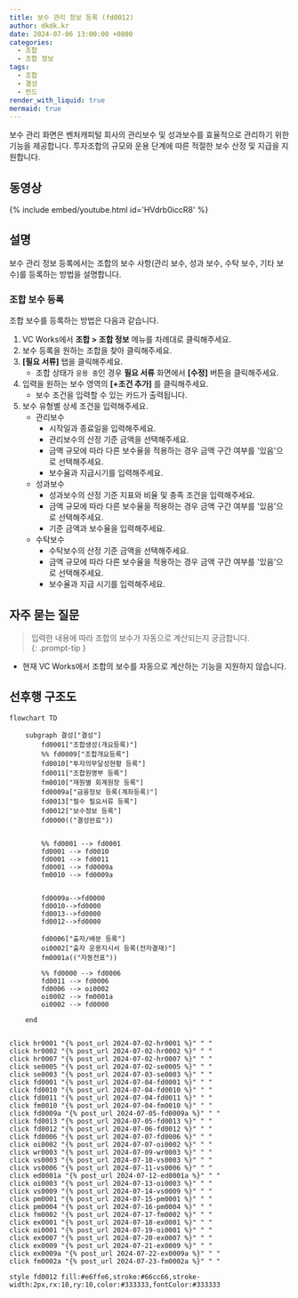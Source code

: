 ```yaml
---
title: 보수 관리 정보 등록 (fd0012)
author: dkdk.kr
date: 2024-07-06 13:00:00 +0800
categories:
  - 조합
  - 조합 정보
tags:
  - 조합
  - 결성
  - 펀드
render_with_liquid: true
mermaid: true
---
```

보수 관리 화면은 벤처캐피털 회사의 관리보수 및 성과보수를 효율적으로 관리하기 위한 기능을 제공합니다. 투자조합의 규모와 운용 단계에 따른 적절한 보수 산정 및 지급을 지원합니다.

## 동영상

{% include embed/youtube.html id='HVdrb0iccR8' %}

## 설명
보수 관리 정보 등록에서는 조합의 보수 사항(관리 보수, 성과 보수, 수탁 보수, 기타 보수)를 등록하는 방법을 설명합니다.
### 조합 보수 등록

조합 보수를 등록하는 방법은 다음과 같습니다.

1. VC Works에서 **조합 > 조합 정보** 메뉴를 차례대로 클릭해주세요.    
2. 보수 등록을 원하는 조합을 찾아 클릭해주세요.    
3. **[필요 서류]** 탭을 클릭해주세요.    
    - 조합 상태가 `운용 중`인 경우 **필요 서류** 화면에서 **[수정]** 버튼을 클릭해주세요.        
4. 입력을 원하는 보수 영역의 **[+조건 추가]** 를 클릭해주세요.    
    - 보수 조건을 입력할 수 있는 카드가 출력됩니다.        
5. 보수 유형별 상세 조건을 입력해주세요.    
    - 관리보수        
        - 시작일과 종료일을 입력해주세요.            
        - 관리보수의 산정 기준 금액을 선택해주세요.            
        - 금액 규모에 따라 다른 보수율을 적용하는 경우 금액 구간 여부를 '있음'으로 선택해주세요.            
        - 보수율과 지급시기를 입력해주세요.            
    - 성과보수        
        - 성과보수의 산정 기준 지표와 비율 및 충족 조건을 입력해주세요.            
        - 금액 규모에 따라 다른 보수율을 적용하는 경우 금액 구간 여부를 '있음'으로 선택해주세요.            
        - 기준 금액과 보수율을 입력해주세요.            
    - 수탁보수        
        - 수탁보수의 산정 기준 금액을 선택해주세요.            
        - 금액 규모에 따라 다른 보수율을 적용하는 경우 금액 구간 여부를 '있음'으로 선택해주세요.            
        - 보수율과 지급 시기를 입력해주세요.            

## 자주 묻는 질문

> 입력한 내용에 따라 조합의 보수가 자동으로 계산되는지 궁금합니다.  
 {: .prompt-tip }
- 현재 VC Works에서 조합의 보수를 자동으로 계산하는 기능을 지원하지 않습니다.




## 선후행 구조도

```mermaid
flowchart TD

    subgraph 결성["결성"]
        fd0001["조합생성(개요등록)"]
        %% fd0009["조합개요등록"]
        fd0010["투자의무달성현황 등록"]
        fd0011["조합원명부 등록"]
        fm0010["재원별 회계원장 등록"]
        fd0009a["금융정보 등록(계좌등록)"]
        fd0013["필수 필요서류 등록"]
        fd0012["보수정보 등록"]
        fd0000(("결성완료"))

        
        %% fd0001 --> fd0001
        fd0001 --> fd0010
        fd0001 --> fd0011 
        fd0001 --> fd0009a 
        fm0010 --> fd0009a


        fd0009a-->fd0000
        fd0010-->fd0000
        fd0013-->fd0000
        fd0012-->fd0000

        fd0006["출자/배분 등록"]
        oi0002["출자 운용지시서 등록(전자결재)"]
        fm0001a(("자동전표"))

        %% fd0000 --> fd0006
        fd0011 --> fd0006
        fd0006 --> oi0002 
        oi0002 --> fm0001a
        oi0002 --> fd0000

    end

    
click hr0001 "{% post_url 2024-07-02-hr0001 %}" " "
click hr0002 "{% post_url 2024-07-02-hr0002 %}" " "
click hr0007 "{% post_url 2024-07-02-hr0007 %}" " "
click se0005 "{% post_url 2024-07-02-se0005 %}" " "
click se0003 "{% post_url 2024-07-03-se0003 %}" " "
click fd0001 "{% post_url 2024-07-04-fd0001 %}" " "
click fd0010 "{% post_url 2024-07-04-fd0010 %}" " "
click fd0011 "{% post_url 2024-07-04-fd0011 %}" " "
click fm0010 "{% post_url 2024-07-04-fm0010 %}" " "
click fd0009a "{% post_url 2024-07-05-fd0009a %}" " "
click fd0013 "{% post_url 2024-07-05-fd0013 %}" " "
click fd0012 "{% post_url 2024-07-06-fd0012 %}" " "
click fd0006 "{% post_url 2024-07-07-fd0006 %}" " "
click oi0002 "{% post_url 2024-07-07-oi0002 %}" " "
click wr0003 "{% post_url 2024-07-09-wr0003 %}" " "
click vs0003 "{% post_url 2024-07-10-vs0003 %}" " "
click vs0006 "{% post_url 2024-07-11-vs0006 %}" " "
click ed0001a "{% post_url 2024-07-12-ed0001a %}" " "
click oi0003 "{% post_url 2024-07-13-oi0003 %}" " "
click vs0009 "{% post_url 2024-07-14-vs0009 %}" " "
click pm0001 "{% post_url 2024-07-15-pm0001 %}" " "
click pm0004 "{% post_url 2024-07-16-pm0004 %}" " "
click fm0002 "{% post_url 2024-07-17-fm0002 %}" " "
click ex0001 "{% post_url 2024-07-18-ex0001 %}" " "
click oi0001 "{% post_url 2024-07-19-oi0001 %}" " "
click ex0007 "{% post_url 2024-07-20-ex0007 %}" " "
click ex0009 "{% post_url 2024-07-21-ex0009 %}" " "
click ex0009a "{% post_url 2024-07-22-ex0009a %}" " "
click fm0002a "{% post_url 2024-07-23-fm0002a %}" " "

style fd0012 fill:#e6ffe6,stroke:#66cc66,stroke-width:2px,rx:10,ry:10,color:#333333,fontColor:#333333

```
